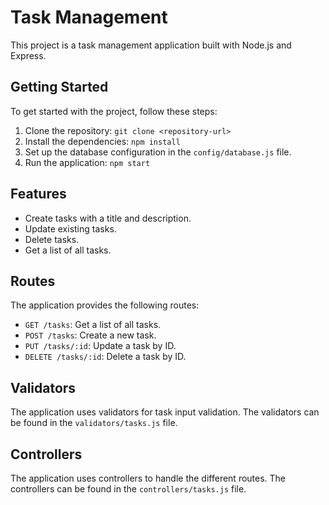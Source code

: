 # Task Management

This project is a task management application built with Node.js and Express.

## Getting Started

To get started with the project, follow these steps:

1. Clone the repository: `git clone <repository-url>`
2. Install the dependencies: `npm install`
3. Set up the database configuration in the `config/database.js` file.
4. Run the application: `npm start`

## Features

- Create tasks with a title and description.
- Update existing tasks.
- Delete tasks.
- Get a list of all tasks.

## Routes

The application provides the following routes:

- `GET /tasks`: Get a list of all tasks.
- `POST /tasks`: Create a new task.
- `PUT /tasks/:id`: Update a task by ID.
- `DELETE /tasks/:id`: Delete a task by ID.

## Validators

The application uses validators for task input validation. The validators can be found in the `validators/tasks.js` file.

## Controllers

The application uses controllers to handle the different routes. The controllers can be found in the `controllers/tasks.js` file.

